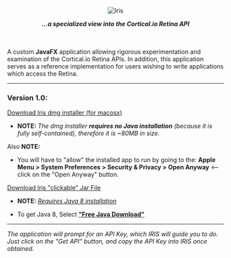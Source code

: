
<p align="center">
<img src="http://metaware.us/images/iris_black_font_smaller.png" alt="Iris">
</p>

<p align="center">
<b><i>...a specialized view into the Cortical.io Retina API</i></b>
</p>

<br><br>
A custom **JavaFX** application allowing rigorous experimentation and examination of the Cortical.io Retina APIs. In addition, this application serves as a reference implementation for users wishing to write applications which access the Retina.

---
### Version 1.0:


[Download Iris dmg installer (for macosx)](http://metaware.us/iris/Iris-1.0.9q-installer.dmg)
- **NOTE:** _The dmg installer **requires no Java installation** (because it is fully self-contained), therefore it is ~80MB in size._

Also **NOTE:** 

* You will have to "allow" the installed app to run by going to the: **Apple Menu > System Preferences > Security & Privacy > Open Anyway**  <-- click on the "Open Anyway" button.


[Download Iris "clickable" Jar File](http://metaware.us/iris/iris-1.0.9q-all.jar)
- **NOTE:** [_Requires Java 8 installation_](http://www.oracle.com/technetwork/java/javase/downloads/jdk8-downloads-2133151.html)
* To get Java 8, Select [**"Free Java Download"**](https://www.java.com/en/download/)

---

_The application will prompt for an API Key, which IRIS will guide you to do. Just click on the "Get API" button, and copy the API Key into IRIS once obtained._



